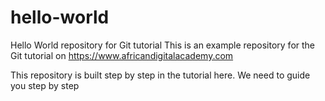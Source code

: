 # hello-world
Hello World repository for Git tutorial
This is an example repository for the Git tutorial on https://www.africandigitalacademy.com

This repository is built step by step in the tutorial here.
We need to guide you step by step
